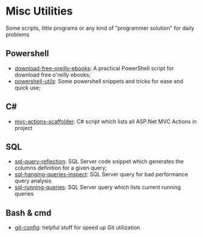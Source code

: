 # Misc Utilities

Some scripts, little programs or any kind of "programmer solution" for daily problems

## Powershell
- [download-free-oreilly-ebooks](download-free-oreilly-ebooks/): A practical PowerShell script for download free o'reilly ebooks;
- [powershell-utils](powershell-utils/): Some powershell snippets and tricks for ease and quick use;

## C#
- [mvc-actions-scaffolder](mvc-actions-scaffolder/): C# script which lists all ASP.Net MVC Actions in project

## SQL
- [sql-query-reflection](sql-query-reflection/): SQL Server code snippet which generates the columns definition for a given query;
- [sql-hanging-queries-inspect](sql-hanging-queries-inspect/): SQL Server query for bad performance query analysis
- [sql-running-queries](sql-running-queries/): SQL Server query which lists current running queries

## Bash & cmd
- [git-config](git-config/): helpful stuff for speed up Git utilization